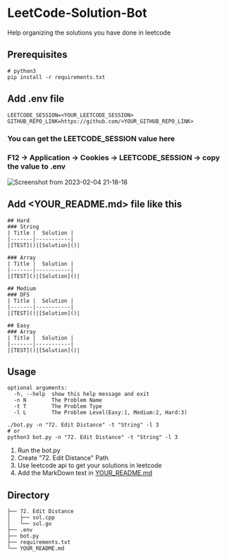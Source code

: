 # LeetCode-Solution-Bot
Help organizing the solutions you have done in leetcode

## Prerequisites
```
# python3
pip install -r requirements.txt
```
## Add .env file
```
LEETCODE_SESSION=<YOUR_LEETCODE_SESSION>
GITHUB_REPO_LINK=https://github.com/<YOUR_GITHUB_REPO_LINK>
```
### You can get the LEETCODE_SESSION value here
### F12 -> Application -> Cookies -> LEETCODE_SESSION -> copy the value to .env
![Screenshot from 2023-02-04 21-18-18](https://user-images.githubusercontent.com/46760916/216769905-6b0249a8-92f0-4dc3-a2a8-df55c6a09f86.png)

## Add <YOUR_README.md> file like this
```
## Hard
### String
| Title |  Solution |
|-------|-----------|
|[TEST]()|[Solution]()|

### Array
| Title |  Solution |
|-------|-----------|
|[TEST]()|[Solution]()|

## Medium
### DFS
| Title |  Solution |
|-------|-----------|
|[TEST]()|[Solution]()|

## Easy
### Array
| Title |  Solution |
|-------|-----------|
|[TEST]()|[Solution]()|
```
## Usage
```
optional arguments:
  -h, --help  show this help message and exit
  -n N        The Problem Name
  -t T        The Problem Type
  -l L        The Problem Level(Easy:1, Medium:2, Hard:3)

./bot.py -n "72. Edit Distance" -t "String" -l 3
# or
python3 bot.py -n "72. Edit Distance" -t "String" -l 3
```
1. Run the bot.py
2. Create "72. Edit Distance" Path
3. Use leetcode api to get your solutions in leetcode 
4. Add the MarkDown text in [YOUR_README.md](https://github.com/fanhouin/LeetCode-Solution-Bot/blob/main/YOUR_README.md)


## Directory
```
├── 72. Edit Distance
│   ├── sol.cpp
│   └── sol.go
├── .env 
├── bot.py
├── requirements.txt
└── YOUR_README.md
```
